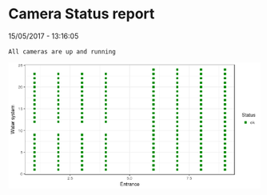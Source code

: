 Camera Status report
================
15/05/2017 - 13:16:05

    All cameras are up and running

![](camreport_files/figure-markdown_github/unnamed-chunk-2-1.png)
